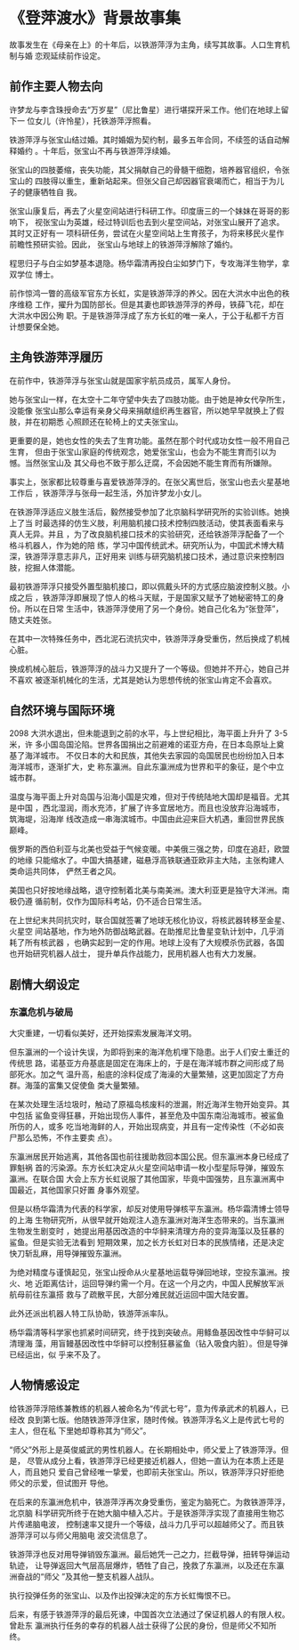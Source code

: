 # 《登萍渡水》背景故事集

故事发生在《母亲在上》的十年后，以铁游萍浮为主角，续写其故事。人口生育机制与婚
恋观延续前作设定。

## 前作主要人物去向

许梦龙与李含珠授命去“万岁星”（尼比鲁星）进行堪探开采工作。他们在地球上留下一
位女儿（许怜星），托铁游萍浮照看。

铁游萍浮与张宝山结过婚。其时婚姻为契约制，最多五年合同，不续签的话自动解释婚约
。十年后，张宝山不再与铁游萍浮续婚。

张宝山的四肢萎缩，丧失功能，其父捐献自己的骨髓干细胞，培养器官组织，令张宝山的
四肢得以重生，重新站起来。但张父自己却因器官衰竭而亡，相当于为儿子的健康牺牲自
我。

张宝山康复后，再去了火星空间站进行科研工作。印度唐三的一个妹妹在哥哥的影响下，
视张宝山为英雄，经过特训后也去到火星空间站，对张宝山展开了追求。其时又正好有一
项科研任务，尝试在火星空间站上生育孩子，为将来移民火星作前瞻性预研实验。因此，
张宝山与地球上的铁游萍浮解除了婚约。

程思归子与白尘如梦基本退隐。杨华霜清再投白尘如梦门下，专攻海洋生物学，拿双学位
博士。

前作惊鸿一瞥的高级军官东方长虹，实是铁游萍浮的养父。因在大洪水中出色的秩序维稳
工作，擢升为国防部长。但是其妻也即铁游萍浮的养母，铁薛飞花，却在大洪水中因公殉
职。于是铁游萍浮成了东方长虹的唯一亲人，于公于私都千方百计想要保全她。

## 主角铁游萍浮履历

在前作中，铁游萍浮与张宝山就是国家宇航员成员，属军人身份。

她与张宝山一样，在太空十二年守望中失去了四肢功能。由于她是神女代孕所生，没能像
张宝山那么幸运有亲身父母来捐献组织再生器官，所以她早早就换上了假肢，并在初期悉
心照顾还在轮椅上的丈夫张宝山。

更重要的是，她也女性的失去了生育功能。虽然在那个时代成功女性一般不用自己生育，
但由于张宝山家庭的传统观念，她爱张宝山，也会为不能生育而引以为憾。当然张宝山及
其父母也不致于那么迂腐，不会因她不能生育而有所嫌隙。

事实上，张家都比较尊重与喜爱铁游萍浮的。在张父离世后，张宝山也去火星基地工作后
，铁游萍浮与张母一起生活，外加许梦龙小女儿。

在铁游萍浮适应义肢生活后，毅然接受参加了北京脑科学研究所的实验训练。她换上了当
时最选择的仿生义肢，利用脑机接口技术控制四肢活动，使其表面看来与真人无异。并且
，为了改良脑机接口技术的实验研究，还给铁游萍浮配备了一个格斗机器人，作为她的陪
练，学习中国传统武术。研究所认为，中国武术博大精深，铁游萍浮意志非凡，正好用来
训练与研究脑机接口技术，通过意识来控制四肢，挖掘人体潜能。

最初铁游萍浮只接受外置型脑机接口，即以佩戴头环的方式感应脑波控制义肢。小成之后
，铁游萍浮即展现了惊人的格斗天赋，于是国家又赋予了她秘密特工的身份。所以在日常
生活中，铁游萍浮使用了另一个身份。她自己化名为“张登萍”，随丈夫姓张。

在其中一次特殊任务中，西北泥石流抗灾中，铁游萍浮身受重伤，然后换成了机械心脏。

换成机械心脏后，铁游萍浮的战斗力又提升了一个等级。但她并不开心，她自己并不喜欢
被逐渐机械化的生活，尤其是她认为思想传统的张宝山肯定不会喜欢。

## 自然环境与国际环境

2098 大洪水退出，但未能退到之前的水平，与上世纪相比，海平面上升升了 3-5 米，许
多小国岛国沦陷。世界各国捐出之前避难的诺亚方舟，在日本岛原址上奠基了海洋城市。
不仅日本的大和民族，其他失去家园的岛国居民也纷纷加入日本海洋城市，逐渐扩大，史
称东瀛洲。自此东瀛洲成为世界和平的象征，是个中立城市群。

温度与海平面上升对岛国与沿海小国是灾难，但对于传统陆地大国却是福音。尤其是中国
，西北湿润，雨水充沛，扩展了许多宜居地方。而且也没放弃沿海城市，筑海堤，沿海岸
线改造成一串海滨城市。中国由此迎来巨大机遇，重回世界民族巅峰。

俄罗斯的西伯利亚与北美也受益于气候变暖。中美俄三强之势，印度在追赶，欧盟的地缘
只能缩水了。中国大搞基建，磁悬浮高铁联通亚欧非主大陆，主张构建人类命运共同体，
俨然王者之风。

美国也只好按地缘战略，退守控制着北美与南美洲。澳大利亚更是独守大洋洲。南极仍遵
循前制，仅作为国际科考站，仍不适合日常生活。

在上世纪末共同抗灾时，联合国就签署了地球无核化协议，将核武器转移至金星、火星空
间站基地，作为地外防御战略武器。在助推尼比鲁星变轨计划中，几乎消耗了所有核武器
，也确实起到一定的作用。地球上没有了大规模杀伤武器，各国也开始研究机器人战士，
提升单兵作战能力，民用机器人也有大力发展。

## 剧情大纲设定

### 东瀛危机与破局

大灾重建，一切看似美好，还开始探索发展海洋文明。

但东瀛洲的一个设计失误，为即将到来的海洋危机埋下隐患。出于人们安土重迁的传统思
路，诺基亚方舟基底是固定在海床上的，于是在海洋城市群之间形成了局部死水。加之气
温升高，船底的涂料促成了海澡的大量繁殖，这更加固定了方舟群。海藻的富集又促使鱼
类大量繁殖。

在某次处理生活垃圾时，触动了原福岛核废料的泄漏，附近海洋生物开始变异。其中包括
鲨鱼变得狂暴，开始出现伤人事件，甚至危及中国东南沿海城市。被鲨鱼所伤的人，或多
吃当地海鲜的人，开始出现病变，并且有一定传染性（不必如丧尸那么恐怖，不作主要卖
点）。

东瀛洲居民开始逃离，其他各国也前往援助救回本国公民。但东瀛洲本身已经成了罪魁祸
首的污染源。东方长虹决定从火星空间站申请一枚小型星际导弹，摧毁东瀛洲。在联合国
大会上东方长虹说服了其他国家，毕竟中国强势，且东瀛洲离中国最近，其他国家只好置
身事外观望。

但是以杨华霜清为代表的科学家，却反对使用导弹核平东瀛洲。杨华霜清博士领导的上海
生物研究所，从很早就开始观注人造东瀛洲对海洋生态带来的。当东瀛洲生物发生剧变时
，她提出用基因改造的中华鲟来清理方舟的变异海藻以及狂暴的鲨鱼。但是实验无法看到
短期效果，加之长方长虹对日本的民族情绪，还是决定快刀斩乱麻，用导弹摧毁东瀛洲。

为绝对精度与谨慎起见，张宝山授命从火星基地运载导弹回地球，空投东瀛洲。按火、地
近距离估计，运回导弹约需一个月。在这一个月之内，中国人民解放军派航母前往东瀛搭
救与了疏散平民，大部分难民就近运回中国大陆安置。

此外还派出机器人特工队协助，铁游萍派率队。

杨华霜清等科学家也抓紧时间研究，终于找到突破点。用鲦鱼基因改性中华鲟可以清理海
藻，用盲鳗基因改性中华鲟可以控制狂暴鲨鱼（钻入吸食内脏）。但是导弹已经运出，似
乎来不及了。

## 人物情感设定

给铁游萍浮陪练兼教练的机器人被命名为“传武七号”，意为传承武术的机器人，已经改
良到第七版。他随铁游萍浮住家，随时传候。铁游萍浮名义上是传武七号的主人，但在私
下里她却尊称其为“师父”。

“师父”外形上是英俊威武的男性机器人。在长期相处中，师父爱上了铁游萍浮。但是，
尽管从成分上看，铁游萍浮已经更接近机器人，但她一直认为在本质上还是人，而且她只
爱自己曾经唯一挚爱，也即前夫张宝山。所以，铁游萍浮只好拒绝师父的示爱，但试图开
导他。

在后来的东瀛洲危机中，铁游萍浮再次身受重伤，鉴定为脑死亡。为救铁游萍浮，北京脑
科学研究所终于在她大脑中植入芯片。于是铁游萍浮实现了直接用生物芯片传递脑电波，
控制速率又提升一个等级，战斗力几乎可以超越师父了。而且铁游萍浮可以与师父用脑电
波交流信息了。

铁游萍浮也反对用导弹销毁东瀛洲。最后她凭一己之力，拦截导弹，扭转导弹运动轨迹，
让导弹返回大气层高层爆炸，牺牲了自己，挽救了东瀛洲，以及还在东瀛洲奋战的“师父
”及其他一整支机器人战队。

执行投弹任务的张宝山、以及作出投弹决定的东方长虹悔恨不已。

后来，有感于铁游萍浮的最后死谏，中国首次立法通过了保证机器人的有限人权。曾赴东
瀛洲执行任务的幸存的机器人战士获得了公民的身份，但是师父不知所终。
